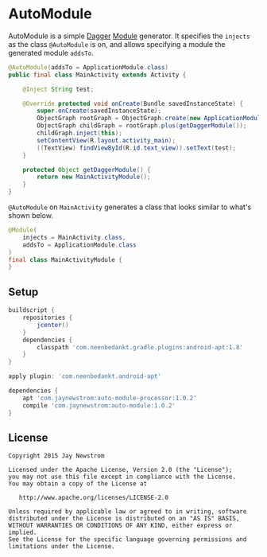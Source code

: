AutoModule
=========

AutoModule is a simple [Dagger][dagger] [Module][daggerModule] generator. 
It specifies the `injects` as the class `@AutoModule` is on, and allows specifying a module the generated module `addsTo`.

```java
@AutoModule(addsTo = ApplicationModule.class)
public final class MainActivity extends Activity {

    @Inject String test;

    @Override protected void onCreate(Bundle savedInstanceState) {
        super.onCreate(savedInstanceState);
        ObjectGraph rootGraph = ObjectGraph.create(new ApplicationModule());
        ObjectGraph childGraph = rootGraph.plus(getDaggerModule());
        childGraph.inject(this);
        setContentView(R.layout.activity_main);
        ((TextView) findViewById(R.id.text_view)).setText(test);
    }

    protected Object getDaggerModule() {
        return new MainActivityModule();
    }
}
```

`@AutoModule` on `MainActivity` generates a class that looks similar to what's shown below.

```java
@Module(
    injects = MainActivity.class,
    addsTo = ApplicationModule.class
)
final class MainActivityModule {
}
```

Setup
------------
```groovy
buildscript {
    repositories {
        jcenter()
    }
    dependencies {
        classpath 'com.neenbedankt.gradle.plugins:android-apt:1.8'
    }
}

apply plugin: 'com.neenbedankt.android-apt'

dependencies {
    apt 'com.jaynewstrom:auto-module-processor:1.0.2'
    compile 'com.jaynewstrom:auto-module:1.0.2'
}
```

License
-------

    Copyright 2015 Jay Newstrom

    Licensed under the Apache License, Version 2.0 (the "License");
    you may not use this file except in compliance with the License.
    You may obtain a copy of the License at

       http://www.apache.org/licenses/LICENSE-2.0

    Unless required by applicable law or agreed to in writing, software
    distributed under the License is distributed on an "AS IS" BASIS,
    WITHOUT WARRANTIES OR CONDITIONS OF ANY KIND, either express or implied.
    See the License for the specific language governing permissions and
    limitations under the License.

[dagger]: https://github.com/square/dagger
[daggerModule]: https://github.com/square/dagger/blob/master/core/src/main/java/dagger/Module.java
